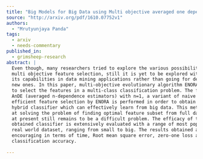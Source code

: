 ```yaml
---
title: "Big Models for Big Data using Multi objective averaged one dependence   estimators"
source: "http://arxiv.org/pdf/1610.07752v1"
authors:
  - "Mrutyunjaya Panda"
tags:
  - arxiv
  - needs-commentary
published_in:
  - grimsheep-research
abstract: |
  Even though, many researchers tried to explore the various possibilities on
  multi objective feature selection, still it is yet to be explored with best of
  its capabilities in data mining applications rather than going for developing
  new ones. In this paper, multi-objective evolutionary algorithm ENORA is used
  to select the features in a multi-class classification problem. The fusion of
  AnDE (averaged n-dependence estimators) with n=1, a variant of naive Bayes with
  efficient feature selection by ENORA is performed in order to obtain a fast
  hybrid classifier which can effectively learn from big data. This method aims
  at solving the problem of finding optimal feature subset from full data which
  at present still remains to be a difficult problem. The efficacy of the
  obtained classifier is extensively evaluated with a range of most popular 21
  real world dataset, ranging from small to big. The results obtained are
  encouraging in terms of time, Root mean square error, zero-one loss and
  classification accuracy.
  
---
```

